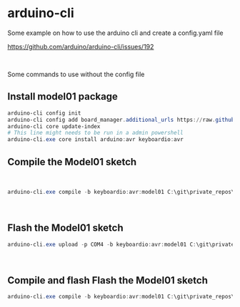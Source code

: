 # arduino-cli


Some example on how to use the arduino cli and create a config.yaml file

<https://github.com/arduino/arduino-cli/issues/192>

 

Some commands to use without the config file

## Install model01 package
```ps1
arduino-cli config init
arduino-cli config add board_manager.additional_urls https://raw.githubusercontent.com/keyboardio/arduino-kaleidoscope-master/main/package_kaleidoscope_master_index.json
arduino-cli core update-index
# This line might needs to be run in a admin powershell
arduino-cli.exe core install arduino:avr keyboardio:avr
```

## Compile the Model01 sketch
 
```ps1
arduino-cli.exe compile -b keyboardio:avr:model01 C:\git\private_repos\Model01-Firmware
```
 
## Flash the Model01 sketch

```ps1
arduino-cli.exe upload -p COM4 -b keyboardio:avr:model01 C:\git\private_repos\Model01-Firmware
```
 
## Compile and flash Flash the Model01 sketch

```ps1
arduino-cli.exe compile -b keyboardio:avr:model01 C:\git\private_repos\Model01-Firmware -u -p COM4
```
 

 

 

 
